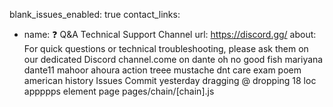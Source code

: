 blank_issues_enabled: true
contact_links:
  - name: ❓ Q&A Technical Support Channel
    url: https://discord.gg/
    about: For quick questions or technical troubleshooting, please ask them on our dedicated Discord channel.come on
dante 
oh no 
good fish
mariyana
dante11
mahoor
ahoura
action
treee
mustache
dnt care
exam poem
american
history
Issues Commit
yesterday
dragging @ dropping
18 loc appppps
element page
pages/chain/[chain].js
